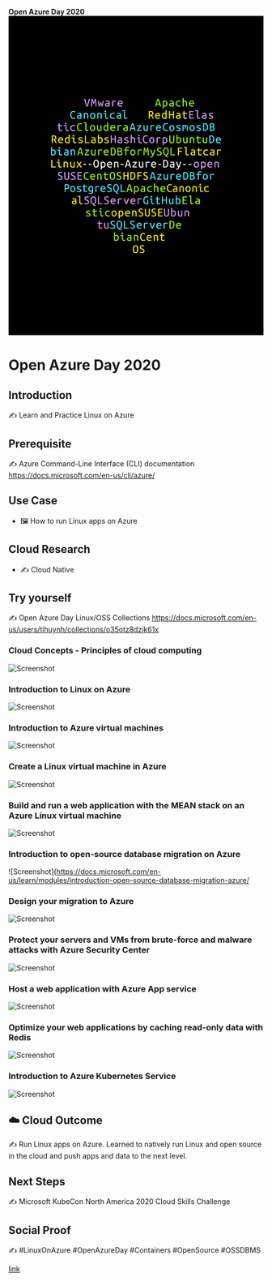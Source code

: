 **Open Azure Day 2020**
![placeholder image](https://github.com/YenChiHo/OpenAzureDay/blob/main/Apple%20watch_LinuxDE_Heart.png)

# Open Azure Day 2020

## Introduction

✍️ Learn and Practice Linux on Azure 

## Prerequisite

✍️ Azure Command-Line Interface (CLI) documentation
https://docs.microsoft.com/en-us/cli/azure/

## Use Case

- 🖼️ How to run Linux apps on Azure 

## Cloud Research

- ✍️ Cloud Native

## Try yourself

✍️ Open Azure Day Linux/OSS Collections
https://docs.microsoft.com/en-us/users/tihuynh/collections/o35otz8dzjk61x 

### Cloud Concepts - Principles of cloud computing

![Screenshot](https://docs.microsoft.com/en-us/learn/modules/principles-cloud-computing/)

### Introduction to Linux on Azure

![Screenshot](https://docs.microsoft.com/en-us/learn/modules/intro-to-azure-linux/)

### Introduction to Azure virtual machines

![Screenshot](https://docs.microsoft.com/en-us/learn/modules/intro-to-azure-virtual-machines/)

### Create a Linux virtual machine in Azure

![Screenshot](https://docs.microsoft.com/en-us/learn/modules/create-linux-virtual-machine-in-azure/)

### Build and run a web application with the MEAN stack on an Azure Linux virtual machine

![Screenshot](https://docs.microsoft.com/en-us/learn/modules/build-a-web-app-with-mean-on-a-linux-vm/)

### Introduction to open-source database migration on Azure

![Screenshot](https://docs.microsoft.com/en-us/learn/modules/introduction-open-source-database-migration-azure/

### Design your migration to Azure

![Screenshot](https://docs.microsoft.com/en-us/learn/modules/design-your-migration-to-azure/)

### Protect your servers and VMs from brute-force and malware attacks with Azure Security Center

![Screenshot](https://docs.microsoft.com/en-us/learn/modules/secure-vms-with-azure-security-center/)

### Host a web application with Azure App service

![Screenshot](https://docs.microsoft.com/en-us/learn/modules/host-a-web-app-with-azure-app-service/)

### Optimize your web applications by caching read-only data with Redis

![Screenshot](https://docs.microsoft.com/en-us/learn/modules/optimize-your-web-apps-with-redis/)

### Introduction to Azure Kubernetes Service

![Screenshot](https://docs.microsoft.com/en-us/learn/modules/intro-to-azure-kubernetes-service/)

## ☁️ Cloud Outcome

✍️ Run Linux apps on Azure. Learned to natively run Linux and open source in the cloud and push apps and data to the next level.

## Next Steps

✍️ Microsoft KubeCon North America 2020 Cloud Skills Challenge

## Social Proof

✍️ #LinuxOnAzure #OpenAzureDay #Containers #OpenSource #OSSDBMS

[link](link)
